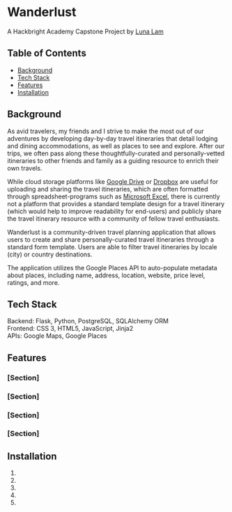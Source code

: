 # **Wanderlust**
A Hackbright Academy Capstone Project by [Luna Lam](https://github.com/lunaxlam)

## **Table of Contents**
* [Background](https://github.com/lunaxlam/wanderlust-travel-planner#background)
* [Tech Stack](https://github.com/lunaxlam/wanderlust-travel-planner#tech-stack) 
* [Features](https://github.com/lunaxlam/wanderlust-travel-planner#features)
* [Installation](https://github.com/lunaxlam/wanderlust-travel-planner#installation)

## **Background**
As avid travelers, my friends and I strive to make the most out of our adventures by developing day-by-day travel itineraries that detail lodging and dining accommodations, as well as places to see and explore. After our trips, we often pass along these thoughtfully-curated and personally-vetted itineraries to other friends and family as a guiding resource to enrich their own travels. 

While cloud storage platforms like [Google Drive](https://drive.google.com/) or [Dropbox](https://www.dropbox.com/) are useful for uploading and sharing the travel itineraries, which are often formatted through spreadsheet-programs such as [Microsoft Excel](https://www.microsoft.com/en-us/microsoft-365/excel), there is currently not a platform that provides a standard template design for a travel itinerary (which would help to improve readability for end-users) and publicly share the travel itinerary resource with a community of fellow travel enthusiasts. 

Wanderlust is a community-driven travel planning application that allows users to create and share personally-curated travel itineraries through a standard form template. Users are able to filter travel itineraries by locale (city) or country destinations.

The application utilizes the Google Places API to auto-populate metadata about places, including name, address, location, website, price level, ratings, and more.

## **Tech Stack**
Backend: Flask, Python, PostgreSQL, SQLAlchemy ORM<br />
Frontend: CSS 3, HTML5, JavaScript, Jinja2<br/> 
APIs: Google Maps, Google Places

## **Features**
### [Section]
### [Section]
### [Section]
### [Section]

## **Installation**
1.
2.
3.
4.
5.

